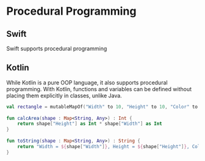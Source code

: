 # Procedural Programming

## Swift
Swift supports procedural programming 

## Kotlin
While Kotlin is a pure OOP language, it also supports procedural programming. With Kotlin, functions and variables can be defined without placing them explicitly in classes, unlike Java.

```Kotlin
val rectangle = mutableMapOf("Width" to 10, "Height" to 10, "Color" to "Red")
 
fun calcArea(shape : Map<String, Any>) : Int {
    return shape["Height"] as Int * shape["Width"] as Int
}
 
fun toString(shape : Map<String, Any>) : String {
    return "Width = ${shape["Width"]}, Height = ${shape["Height"]}, Color = ${shape["Color"]}, Area = ${calcArea(shape)}"
}
```
